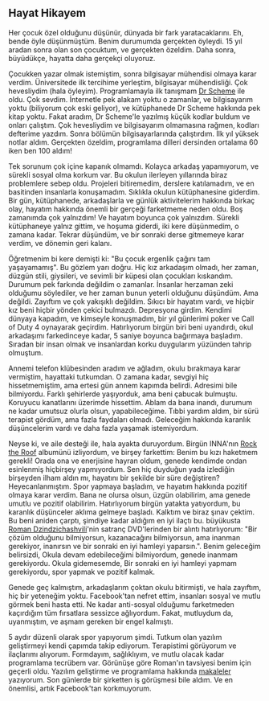 ## Hayat Hikayem

Her çocuk özel olduğunu düşünür, dünyada bir fark yaratacaklarını. Eh,
bende öyle düşünmüştüm. Benim durumumda gerçekten öyleydi. 15 yıl
aradan sonra olan son çocuktum, ve gerçekten özeldim. Daha sonra,
büyüdükçe, hayatta daha gerçekçi oluyoruz.

Çocukken yazar olmak istemiştim, sonra bilgisayar mühendisi olmaya
karar verdim. Üniversitede ilk tercihime yerleştim, bilgisayar
mühendisliği. Çok hevesliydim (hala öyleyim). Programlamayla ilk
tanışmam [Dr Scheme](http://plt-scheme.org) ile oldu. Çok
sevdim. İnternetle pek alakam yoktu o zamanlar, ve bilgisayarım yoktu
(biliyorum çok eski geliyor), ve kütüphanede Dr Scheme hakkında pek
kitap yoktu. Fakat aradım, Dr Scheme'le yazılmış küçük kodlar buldum
ve onları çalıştım. Çok hevesliydim ve bilgisayarım olmamasına rağmen,
kodları defterime yazdım. Sonra bölümün bilgisayarlarında
çalıştırdım. İlk yıl yüksek notlar aldım. Gerçekten özeldim,
programlama dilleri dersinden ortalama 60 iken ben 100 aldım!

Tek sorunum çok içine kapanık olmamdı. Kolayca arkadaş yapamıyorum, ve
sürekli sosyal olma korkum var. Bu okulun ilerleyen yıllarında biraz
problemlere sebep oldu. Projeleri bitiremedim, derslere katılamadım,
ve en basitinden insanlarla konuşamadım. Sıklıkla okulun kütüphanesine
giderdim. Bir gün, kütüphanede, arkadaşlarla ve günlük aktivitelerim
hakkında birkaç olay, hayatım hakkında önemli bir gerçeği farketmeme
neden oldu. Boş zamanımda çok yalnızdım! Ve hayatım boyunca çok
yalnızdım. Sürekli kütüphaneye yalnız gittim, ve hoşuma giderdi, iki
kere düşünmedim, o zamana kadar. Tekrar düşündüm, ve bir sonraki derse
gitmemeye karar verdim, ve dönemin geri kalanı.

Öğretmenim bi kere demişti ki: "Bu çocuk ergenlik çağını tam
yaşayamamış". Bu gözlem yarı doğru. Hiç kız arkadaşım olmadı, her
zaman, düzgün stili, giysileri, ve sevimli bir küpesi olan çocukları
kıskandım. Durumum pek farkında değildim o zamanlar. İnsanlar herzaman
zeki olduğumu söylediler, ve her zaman bunun yeterli olduğunu
düşündüm. Ama değildi. Zayıftım ve çok yakışıklı değildim. Sıkıcı bir
hayatım vardı, ve hiçbir kız beni hiçbir yönden çekici
bulmazdı. Depresyona girdim. Kendimi dünyaya kapadım, ve kimseyle
konuşmadım, bir yıl günlerimi poker ve Call of Duty 4 oynayarak
geçirdim. Hatırlıyorum birgün biri beni uyandırdı, okul arkadaşımı
farkedinceye kadar, 5 saniye boyunca bağırmaya başladım. Sıradan bir
insan olmak ve insanlardan korku duygularım yüzünden tahrip olmuştum.

Annemi telefon klübesinden aradım ve ağladım, okulu bırakmaya karar
vermiştim, hayattaki tutkumdan. O zamana kadar, sevgiyi hiç
hissetmemiştim, ama ertesi gün annem kapımda belirdi. Adresimi bile
bilmiyordu. Farklı şehirlerde yaşıyorduk, ama beni çabucak
bulmuştu. Koruyucu kanatlarını üzerimde hissettim. Ablam da bana
inandı, durumum ne kadar umutsuz olurla olsun, yapabileceğime. Tıbbi
yardım aldım, bir sürü terapist gördüm, ama fazla faydaları
olmadı. Geleceğim hakkında karanlık düşüncelerim vardı ve daha fazla
yaşamak istemiyordum.

Neyse ki, ve aile desteği ile, hala ayakta duruyordum. Birgün INNA'nın
[Rock the Roof](http://www.youtube.com/watch?v=hYaRoS71Mf8&index=2&list=PLgutwGMAW6_R68IZP7y8Jc98gBEmR4-Ym)
albumünü izliyordum, ve birşey farkettim: Benim bu kızı haketmem
gerekli! Orada ona ve enerjisine hayran oldum, genede kendimde ondan
esinlenmiş hiçbirşey yapmıyordum. Sen hiç duyduğun yada izlediğin
birşeyden ilham aldın mı, hayatını bir şekilde bir süre değiştiren?
Heyecanlanmıştım. Spor yapmaya başladım, ve hayatım hakkında pozitif
olmaya karar verdim. Bana ne olursa olsun, üzgün olabilirim, ama
genede umutlu ve pozitif olabilirim. Hatırlıyorum birgün yatakta
yatıyordum, bu karanlık düşünceler aklıma gelmeye başladı. Kalktım ve
biraz şınav çektim. Bu beni aniden çarptı, şimdiye kadar aldığım en
iyi ilaçtı bu. büyükusta
[Roman Dzindzichashvili](http://en.wikipedia.org/wiki/Roman_Dzindzichashvili)'nin
satranç DVD'lerinden bir alıntı hatırlıyorum: "Bir çözüm olduğunu
bilmiyorsun, kazanacağını bilmiyorsun, ama inanman gerekiyor,
inanırsın ve bir sonraki en iyi hamleyi yaparsın.". Benim geleceğim
belirsizdi, Okula devam edebileceğimi bilmiyordum, genede inanmam
gerekiyordu. Okula gidemesemde, Bir sonraki en iyi hamleyi yapmam
gerekiyordu, spor yapmak ve pozitif kalmak.

Genede geç kalmıştım, arkadaşlarım çoktan okulu bitirmişti, ve hala
zayıftım, hiç bir yeteneğim yoktu. Facebook'tan nefret ettim,
insanları sosyal ve mutlu görmek beni hasta etti. Ne kadar anti-sosyal
olduğumu farketmeden kaçırdığım tüm fırsatlara sessizce
ağlıyordum. Fakat, mutluydum da, uyanmıştım, ve aşmam gereken bir
engel kalmıştı.

5 aydır düzenli olarak spor yapıyorum şimdi. Tutkum olan yazılım
geliştirmeyi kendi çapımda takip ediyorum. Terapistimi görüyorum ve
ilaçlarımı alıyorum. Formdayım, sağlıklıyım, ve mutlu olacak kadar
programlama tecrübem var. Görünüşe göre Roman'ın tavsiyesi benim için
geçerli oldu. Yazılım geliştirme ve programlama hakkında
[makaleler](http://eguneys.com) yazıyorum. Son günlerde bir şirketten
iş görüşmesi bile aldım. Ve en önemlisi, artık Facebook'tan
korkmuyorum.
